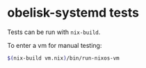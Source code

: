 # obelisk-systemd tests

Tests can be run with `nix-build`.

To enter a vm for manual testing:

```bash
$(nix-build vm.nix)/bin/run-nixos-vm
```
